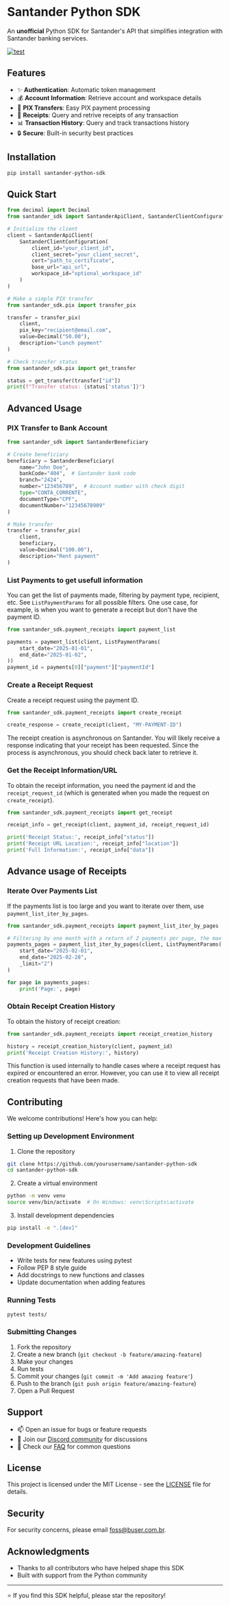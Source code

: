 # Santander Python SDK

An **unofficial** Python SDK for Santander's API that simplifies integration with Santander banking services.

[![test](https://github.com/buserbrasil/santander-python-sdk/actions/workflows/test.yml/badge.svg)](https://github.com/buserbrasil/santander-python-sdk/actions/workflows/test.yml)

## Features

- ✨ **Authentication**: Automatic token management
- 💰 **Account Information**: Retrieve account and workspace details
- 💸 **PIX Transfers**: Easy PIX payment processing
- 📑 **Receipts**: Query and retrive receipts of any transaction
- 📊 **Transaction History**: Query and track transactions history
- 🔒 **Secure**: Built-in security best practices

## Installation

```bash
pip install santander-python-sdk
```

## Quick Start

```python
from decimal import Decimal
from santander_sdk import SantanderApiClient, SantanderClientConfiguration

# Initialize the client
client = SantanderApiClient(
    SantanderClientConfiguration(
        client_id="your_client_id",
        client_secret="your_client_secret",
        cert="path_to_certificate",
        base_url="api_url",
        workspace_id="optional_workspace_id"
    )
)

# Make a simple PIX transfer
from santander_sdk.pix import transfer_pix

transfer = transfer_pix(
    client,
    pix_key="recipient@email.com",
    value=Decimal("50.00"),
    description="Lunch payment"
)

# Check transfer status
from santander_sdk.pix import get_transfer

status = get_transfer(transfer["id"])
print(f"Transfer status: {status['status']}")
```

## Advanced Usage

### PIX Transfer to Bank Account

```python
from santander_sdk import SantanderBeneficiary

# Create beneficiary
beneficiary = SantanderBeneficiary(
    name="John Doe",
    bankCode="404",  # Santander bank code
    branch="2424",
    number="123456789",  # Account number with check digit
    type="CONTA_CORRENTE",
    documentType="CPF",
    documentNumber="12345678909"
)

# Make transfer
transfer = transfer_pix(
    client,
    beneficiary,
    value=Decimal("100.00"),
    description="Rent payment"
)
```

### List Payments to get usefull information
You can get the list of payments made, filtering by payment type, recipient, etc. See `ListPaymentParams` for all possible filters. One use case, for example, is when you want to generate a receipt but don't have the payment ID.

```python
from santander_sdk.payment_receipts import payment_list

payments = payment_list(client, ListPaymentParams(
    start_date="2025-01-01",
    end_date="2025-01-02",
))
payment_id = payments[0]["payment"]["paymentId"]
```

### Create a Receipt Request

Create a receipt request using the payment ID.
```python
from santander_sdk.payment_receipts import create_receipt

create_response = create_receipt(client, "MY-PAYMENT-ID")
```
The receipt creation is asynchronous on Santander. You will likely receive a response indicating that your receipt has been requested. Since the process is asynchronous, you should check back later to retrieve it.


### Get the Receipt Information/URL

To obtain the receipt information, you need the payment id and the `receipt_request_id` (which is generated when you made the request on `create_receipt`).

```python
from santander_sdk.payment_receipts import get_receipt

receipt_info = get_receipt(client, payment_id, receipt_request_id)

print('Receipt Status:', receipt_info["status"])
print('Receipt URL Location:', receipt_info["location"])
print('Full Information:', receipt_info["data"])
```

## Advance usage of Receipts 

### Iterate Over Payments List

If the payments list is too large and you want to iterate over them, use `payment_list_iter_by_pages`.

```python
from santander_sdk.payment_receipts import payment_list_iter_by_pages

# Filtering by one month with a return of 2 payments per page, the max per page is 1000
payments_pages = payment_list_iter_by_pages(client, ListPaymentParams(
    start_date="2025-02-01", 
    end_date="2025-02-28", 
    _limit="2")
)

for page in payments_pages:
    print('Page:', page)
```

### Obtain Receipt Creation History

To obtain the history of receipt creation:

```python
from santander_sdk.payment_receipts import receipt_creation_history

history = receipt_creation_history(client, payment_id)
print('Receipt Creation History:', history)
```
This function is used internally to handle cases where a receipt request has expired or encountered an error. However, you can use it to view all receipt creation requests that have been made.


## Contributing

We welcome contributions! Here's how you can help:

### Setting up Development Environment

1. Clone the repository

```bash
git clone https://github.com/yourusername/santander-python-sdk
cd santander-python-sdk
```

2. Create a virtual environment

```bash
python -m venv venv
source venv/bin/activate  # On Windows: venv\Scripts\activate
```

3. Install development dependencies

```bash
pip install -e ".[dev]"
```

### Development Guidelines

- Write tests for new features using pytest
- Follow PEP 8 style guide
- Add docstrings to new functions and classes
- Update documentation when adding features

### Running Tests

```bash
pytest tests/
```

### Submitting Changes

1. Fork the repository
2. Create a new branch (`git checkout -b feature/amazing-feature`)
3. Make your changes
4. Run tests
5. Commit your changes (`git commit -m 'Add amazing feature'`)
6. Push to the branch (`git push origin feature/amazing-feature`)
7. Open a Pull Request

## Support

- 📫 Open an issue for bugs or feature requests
- 💬 Join our [Discord community](link-to-discord) for discussions
- 📖 Check our [FAQ](link-to-faq) for common questions

## License

This project is licensed under the MIT License - see the [LICENSE](LICENSE) file for details.

## Security

For security concerns, please email <foss@buser.com.br>.

## Acknowledgments

- Thanks to all contributors who have helped shape this SDK
- Built with support from the Python community

---

⭐ If you find this SDK helpful, please star the repository!
